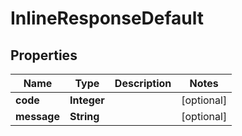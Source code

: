 
# InlineResponseDefault

## Properties
Name | Type | Description | Notes
------------ | ------------- | ------------- | -------------
**code** | **Integer** |  |  [optional]
**message** | **String** |  |  [optional]



